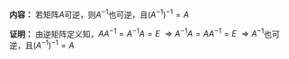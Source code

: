**内容：**
若矩阵$A$可逆，则$A^{-1}$也可逆，且$(A^{-1})^{-1}=A$

**证明：**
由逆矩阵定义知，$AA^{-1}=A^{-1}A=E$
$\Rightarrow A^{-1}A=AA^{-1}=E$
$\Rightarrow A^{-1}$也可逆，且$(A^{-1})^{-1}=A$